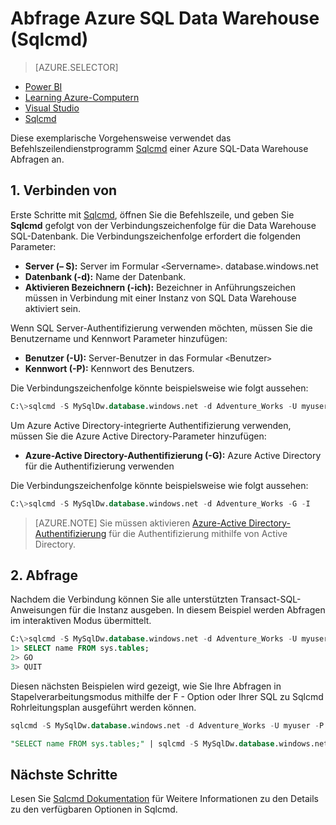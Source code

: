 <properties
   pageTitle="Abfrage Azure SQL-Data Warehouse (Sqlcmd) | Microsoft Azure"
   description="Verwenden von Abfragen Azure SQL-Data Warehouse mit der Befehlszeilenprogramms Sqlcmd."
   services="sql-data-warehouse"
   documentationCenter="NA"
   authors="sonyam"
   manager="barbkess"
   editor=""/>

<tags
   ms.service="sql-data-warehouse"
   ms.devlang="NA"
   ms.topic="get-started-article"
   ms.tgt_pltfrm="NA"
   ms.workload="data-services"
   ms.date="09/06/2016"
   ms.author="barbkess;sonyama"/>

# <a name="query-azure-sql-data-warehouse-sqlcmd"></a>Abfrage Azure SQL Data Warehouse (Sqlcmd)

> [AZURE.SELECTOR]
- [Power BI](sql-data-warehouse-get-started-visualize-with-power-bi.md)
- [Learning Azure-Computern](sql-data-warehouse-get-started-analyze-with-azure-machine-learning.md)
- [Visual Studio](sql-data-warehouse-query-visual-studio.md)
- [Sqlcmd](sql-data-warehouse-get-started-connect-sqlcmd.md) 

Diese exemplarische Vorgehensweise verwendet das Befehlszeilendienstprogramm [Sqlcmd][] einer Azure SQL-Data Warehouse Abfragen an.  

## <a name="1-connect"></a>1. Verbinden von

Erste Schritte mit [Sqlcmd][], öffnen Sie die Befehlszeile, und geben Sie **Sqlcmd** gefolgt von der Verbindungszeichenfolge für die Data Warehouse SQL-Datenbank. Die Verbindungszeichenfolge erfordert die folgenden Parameter:

+ **Server (– S):** Server im Formular `<`Servername`>`. database.windows.net
+ **Datenbank (-d):** Name der Datenbank.
+ **Aktivieren Bezeichnern (-ich):** Bezeichner in Anführungszeichen müssen in Verbindung mit einer Instanz von SQL Data Warehouse aktiviert sein.

Wenn SQL Server-Authentifizierung verwenden möchten, müssen Sie die Benutzername und Kennwort Parameter hinzufügen:

+ **Benutzer (-U):** Server-Benutzer in das Formular `<`Benutzer`>`
+ **Kennwort (-P):** Kennwort des Benutzers.

Die Verbindungszeichenfolge könnte beispielsweise wie folgt aussehen:

```sql
C:\>sqlcmd -S MySqlDw.database.windows.net -d Adventure_Works -U myuser -P myP@ssword -I
```

Um Azure Active Directory-integrierte Authentifizierung verwenden, müssen Sie die Azure Active Directory-Parameter hinzufügen:

+ **Azure-Active Directory-Authentifizierung (-G):** Azure Active Directory für die Authentifizierung verwenden

Die Verbindungszeichenfolge könnte beispielsweise wie folgt aussehen:

```sql
C:\>sqlcmd -S MySqlDw.database.windows.net -d Adventure_Works -G -I
```

> [AZURE.NOTE] Sie müssen aktivieren [Azure-Active Directory-Authentifizierung](sql-data-warehouse-authentication.md) für die Authentifizierung mithilfe von Active Directory.

## <a name="2-query"></a>2. Abfrage

Nachdem die Verbindung können Sie alle unterstützten Transact-SQL-Anweisungen für die Instanz ausgeben.  In diesem Beispiel werden Abfragen im interaktiven Modus übermittelt.

```sql
C:\>sqlcmd -S MySqlDw.database.windows.net -d Adventure_Works -U myuser -P myP@ssword -I
1> SELECT name FROM sys.tables;
2> GO
3> QUIT
```

Diesen nächsten Beispielen wird gezeigt, wie Sie Ihre Abfragen in Stapelverarbeitungsmodus mithilfe der F - Option oder Ihrer SQL zu Sqlcmd Rohrleitungsplan ausgeführt werden können.

```sql
sqlcmd -S MySqlDw.database.windows.net -d Adventure_Works -U myuser -P myP@ssword -I -Q "SELECT name FROM sys.tables;"
```

```sql
"SELECT name FROM sys.tables;" | sqlcmd -S MySqlDw.database.windows.net -d Adventure_Works -U myuser -P myP@ssword -I > .\tables.out
```

## <a name="next-steps"></a>Nächste Schritte

Lesen Sie [Sqlcmd Dokumentation][Sqlcmd] für Weitere Informationen zu den Details zu den verfügbaren Optionen in Sqlcmd.

<!--Image references-->

<!--Article references-->

<!--MSDN references--> 
[Sqlcmd]: https://msdn.microsoft.com/library/ms162773.aspx
[Azure portal]: https://portal.azure.com

<!--Other Web references-->
